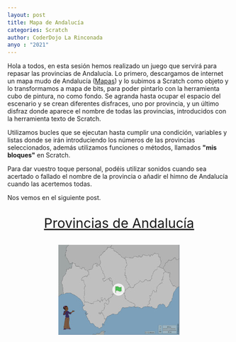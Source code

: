```yaml
---
layout: post
title: Mapa de Andalucía
categories: Scratch
author: CoderDojo La Rinconada
anyo : "2021"
---
```


Hola a todos, en esta sesión hemos realizado un juego que servirá para repasar las provincias de Andalucía. Lo primero, descargamos de internet un mapa mudo de Andalucía (<a href="https://d-maps.com" target="blank">Mapas</a>) y lo subimos a Scratch como objeto y lo transformamos a mapa de bits, para poder pintarlo con la herramienta cubo de pintura, no como fondo. Se agranda hasta ocupar el espacio del escenario y se crean diferentes disfraces, uno por provincia, y un último disfraz donde aparece el nombre de todas las provincias, introducidos con la herramienta texto de Scratch.

Utilizamos bucles que se ejecutan hasta cumplir una condición, variables y listas donde se irán introduciendo los números de las provincias seleccionados, además utilizamos funciones o métodos, llamados **"mis bloques"** en Scratch.

Para dar vuestro toque personal, podéis utilizar sonidos cuando sea acertado o fallado el nombre de la provincia o añadir el himno de Andalucía cuando las acertemos todas.

Nos vemos en el siguiente post. 

<br>
<span style="display:block;text-align:center;font-size:30px"><a href="https://scratch.mit.edu/projects/542118540" target="blank">Provincias de Andalucía</a></span>
<br>

<span style="display:block;text-align:center">![provincias]</span>


[provincias]:/images/provincias.jpg


